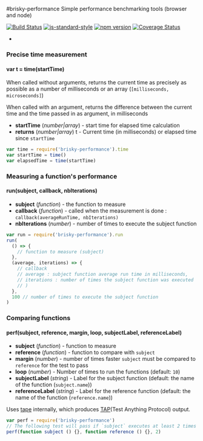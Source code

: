 #brisky-performance
Simple performance benchmarking tools (browser and node)

[![Build Status](https://travis-ci.org/vigour-io/brisky-performance.svg?branch=master)](https://travis-ci.org/vigour-io/brisky-performance)
[![js-standard-style](https://img.shields.io/badge/code%20style-standard-brightgreen.svg)](http://standardjs.com/)
[![npm version](https://badge.fury.io/js/brisky-performance.svg)](https://badge.fury.io/js/brisky-performance)
[![Coverage Status](https://coveralls.io/repos/github/vigour-io/brisky-performance/badge.svg?branch=master)](https://coveralls.io/github/vigour-io/brisky-performance?branch=master)

-

### Precise time measurement
#### var t = time(startTime)

When called without arguments, returns the current time as precisely as possible as a number of milliseconds or an array (`[milliseconds, microseconds]`)

When called with an argument, returns the difference between the current time and the time passed in as argument, in milliseconds
- **startTime** (*number|array*) - start time for elapsed time calculation
- **returns** (*number|array*) t - Current time (in milliseconds) or elapsed time since `startTime`

```javascript
var time = require('brisky-performance').time
var startTime = time()
var elapsedTime = time(startTime)
```

### Measuring a function's performance
#### run(subject, callback, nbIterations)
- **subject** (*function*) - the function to measure
- **callback** (*function*) - called when the measurement is done : `callback(averageRunTime, nbIterations)`
- **nbIterations** (*number*) - number of times to execute the subject function

```javascript
var run = require('brisky-performance').run
run(
  () => {
    // function to measure (subject)
  },
  (average, iterations) => {
    // callback
    // average : subject function average run time in milliseconds,
    // iterations : number of times the subject function was executed
    // )
  },
  100 // number of times to execute the subject function
)
```

### Comparing functions
#### perf(subject, reference, margin, loop, subjectLabel, referenceLabel)
- **subject** (*function*) - function to measure
- **reference** (*function*) - function to compare with `subject`
- **margin** (*number*) - number of times faster `subject` must be compared to `reference` for the test to pass
- **loop** (*number*) - Number of times to run the functions (default: `10`)
- **subjectLabel** (*string*) - Label for the subject function (default: the name of the function (`subject.name`))
- **referenceLabel** (*string*) - Label for the reference function (default: the name of the function (`reference.name`))


Uses [tape](https://www.npmjs.com/package/tape) internally, which produces [TAP](https://testanything.org/)(Test Anything Protocol) output.

```javascript
var perf = require('brisky-performance')
// The following test will pass if `subject` executes at least 2 times as fast as `reference`
perf(function subject () {}, function reference () {}, 2)
```
